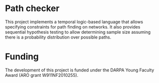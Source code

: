 # Path checker
This project implements a temporal logic-based language that allows specifying constraints for path finding on networks.
It also provides sequential hypothesis testing to allow determining sample size assuming there is a probability distribution over possible paths.

# Funding
The development of this project is funded under the DARPA Young Faculty Award
(ARO grant W911NF2010255).
